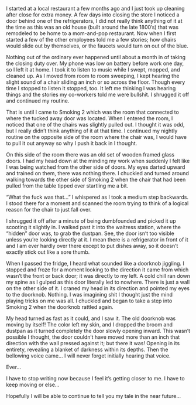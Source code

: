 I started at a local restaurant a few months ago and I just took up cleaning after close for extra money.  A few days into closing the store I noticed a door behind one of the refrigerators, I did not really think anything of it at the time as this was an old house (built around the late 1800’s) that was remodeled to be home to a mom-and-pop restaurant. Now when I first started a few of the other employees told me a few stories; how chairs would slide out by themselves, or the faucets would turn on out of the blue.

Nothing out of the ordinary ever happened until about a month in of taking the closing duty over.  My phone was low on battery before work one day, so I left it at home.  I took it to listen to music while I swept, mopped, and cleaned up. As I moved from room to room sweeping, I kept hearing the slight sound of a chair sliding an inch or so across the floor.  Though every time I stopped to listen it stopped, too.  It left me thinking I was hearing things and the stories my co-workers told me were bullshit. I shrugged it off and continued my routine.

That is until I came to Smoking 2 which was the room that connected to where the tucked away door was located. When I entered the room, I noticed that one of the chairs was slightly pulled out. I thought it was odd, but I really didn’t think anything of it at that time. I continued my nightly routine on the opposite side of the room where the chair was, I would have to pull it out anyway so why I push it back in I thought.

On this side of the room there was an old set of wooden framed glass doors.  I had my head down at the minding my work when suddenly I felt like I was being watched from the other side of doors.  My eyes darted upward and trained on them, there was nothing there.  I chuckled and turned around walking towards the other side of Smoking 2 when the chair that had been pulled from the table tipped over startling me a bit.

“What the fuck was that…” I whispered as I took a medium step backwards. I stood there for a moment and scanned the room trying to think of a logical reason for the chair to just fall over.  

I shrugged it off after a minute of being dumbfounded and picked it up scooting it slightly in.  I walked past it into the waitress station, where the “hidden” door was, to grab the dustpan.  See, the door isn’t too visible unless you’re looking directly at it. I mean there is a refrigerator in front of it and I am ever hardly over there except to put dishes away, so it doesn’t exactly stick out like a sore thumb.

When I passed the fridge, I heard what sounded like a doorknob jiggling. I stopped and froze for a moment looking to the direction it came from which wasn’t the front or back door; it was directly to my left.  A cold chill ran down my spine as I gulped as this door literally led to nowhere. There is just a wall on the other side of it. I craned my head in its direction and pointed my eyes to the doorknob. Nothing.  I was imagining shit I thought just the mind playing tricks on me was all. I chuckled and began to take a step into Smoking 2 when the doorknob rattled again.

My head turned as fast as it could, and I saw it.  The old doorknob was moving by itself! The color left my skin, and I dropped the broom and dustpan as it turned completely the door slowly opening inward. This wasn’t possible I thought, the door couldn’t have moved more than an inch that direction with the wall pressed against it; but there it was! Opening in its entirety, revealing a blanket of darkness within its depths. Then the bellowing voice came… I will never forget initially hearing that voice.

Ever…

I have to stop writing now because I feel it’s getting closer to me.  I have to keep moving or else…

Hopefully I will be able to continue to tell you my tale in the near future…